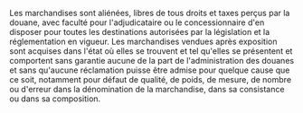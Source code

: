 Les marchandises sont aliénées, libres de tous droits
et taxes perçus par la douane, avec faculté pour l'adjudicataire ou le
concessionnaire d'en disposer pour toutes les destinations autorisées
par la législation et la réglementation en vigueur.
Les marchandises vendues après exposition sont acquises dans l'état où
elles se trouvent et tel qu'elles se présentent et comportent sans
garantie aucune de la part de l'administration des douanes et sans
qu'aucune réclamation puisse être admise pour quelque cause que ce
soit, notamment pour défaut de qualité, de poids, de mesure, de nombre
ou d'erreur dans la dénomination de la marchandise, dans sa consistance
ou dans sa composition.